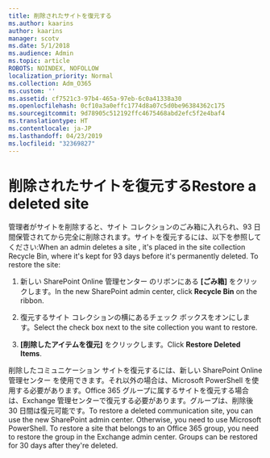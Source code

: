 ```yaml
---
title: 削除されたサイトを復元する
ms.author: kaarins
author: kaarins
manager: scotv
ms.date: 5/1/2018
ms.audience: Admin
ms.topic: article
ROBOTS: NOINDEX, NOFOLLOW
localization_priority: Normal
ms.collection: Adm_O365
ms.custom: ''
ms.assetid: cf7521c3-97b4-465a-97eb-6c0a41338a30
ms.openlocfilehash: 0cf10a3a0effc1774d8a07c5d0be96384362c175
ms.sourcegitcommit: 9d78905c512192ffc4675468abd2efc5f2e4baf4
ms.translationtype: HT
ms.contentlocale: ja-JP
ms.lasthandoff: 04/23/2019
ms.locfileid: "32369827"
---
```

# <a name="restore-a-deleted-site"></a><span data-ttu-id="0ec40-102">削除されたサイトを復元する</span><span class="sxs-lookup"><span data-stu-id="0ec40-102">Restore a deleted site</span></span>

<span data-ttu-id="0ec40-p101">管理者がサイトを削除すると、サイト コレクションのごみ箱に入れられ、93 日間保管されてから完全に削除されます。サイトを復元するには、以下を参照してください:</span><span class="sxs-lookup"><span data-stu-id="0ec40-p101">When an admin deletes a site , it's placed in the site collection Recycle Bin, where it's kept for 93 days before it's permanently deleted. To restore the site:</span></span>
  
1. <span data-ttu-id="0ec40-105">新しい SharePoint Online 管理センター のリボンにある **[ごみ箱]** をクリックします。</span><span class="sxs-lookup"><span data-stu-id="0ec40-105">In the new SharePoint admin center, click **Recycle Bin** on the ribbon.</span></span> 
    
2. <span data-ttu-id="0ec40-106">復元するサイト コレクションの横にあるチェック ボックスをオンにします。</span><span class="sxs-lookup"><span data-stu-id="0ec40-106">Select the check box next to the site collection you want to restore.</span></span>
    
3. <span data-ttu-id="0ec40-107">**[削除したアイテムを復元]** をクリックします。</span><span class="sxs-lookup"><span data-stu-id="0ec40-107">Click **Restore Deleted Items**.</span></span>
    
<span data-ttu-id="0ec40-p102">削除したコミュニケーション サイトを復元するには、新しい SharePoint Online 管理センター を使用できます。それ以外の場合は、Microsoft PowerShell を使用する必要があります。Office 365 グループに属するサイトを復元する場合は、Exchange 管理センターで復元する必要があります。グループは、削除後 30 日間は復元可能です。</span><span class="sxs-lookup"><span data-stu-id="0ec40-p102">To restore a deleted communication site, you can use the new SharePoint admin center. Otherwise, you need to use Microsoft PowerShell. To restore a site that belongs to an Office 365 group, you need to restore the group in the Exchange admin center. Groups can be restored for 30 days after they're deleted.</span></span>
  

